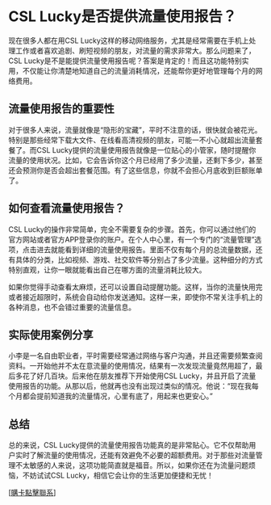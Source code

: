 # CSL Lucky是否提供流量使用报告？

现在很多人都在用CSL Lucky这样的移动网络服务，尤其是经常需要在手机上处理工作或者喜欢追剧、刷短视频的朋友，对流量的需求非常大。那么问题来了，CSL Lucky是不是能提供流量使用报告呢？答案是肯定的！而且这功能特别实用，不仅能让你清楚地知道自己的流量消耗情况，还能帮你更好地管理每个月的网络费用。

## 流量使用报告的重要性

对于很多人来说，流量就像是“隐形的宝藏”，平时不注意的话，很快就会被花光。特别是那些经常下载大文件、在线看高清视频的朋友，可能一不小心就超出流量套餐了。而CSL Lucky提供的流量使用报告就像是一位贴心的小管家，随时提醒你流量的使用状况。比如，它会告诉你这个月已经用了多少流量，还剩下多少，甚至还会预测你是否会超出套餐范围。有了这些信息，你就不会担心月底收到巨额账单了。

## 如何查看流量使用报告？

CSL Lucky的操作非常简单，完全不需要复杂的步骤。首先，你可以通过他们的官方网站或者官方APP登录你的账户。在个人中心里，有一个专门的“流量管理”选项，点击进去就能看到详细的流量使用报告。里面不仅有每个月的总流量数据，还有具体的分类，比如视频、游戏、社交软件等分别占了多少流量。这种细分的方式特别直观，让你一眼就能看出自己在哪方面的流量消耗比较大。

如果你觉得手动查看太麻烦，还可以设置自动提醒功能。这样，当你的流量快用完或者接近超限时，系统会自动给你发送通知。这样一来，即使你不常关注手机上的各种消息，也不会错过重要的流量信息。

## 实际使用案例分享

小李是一名自由职业者，平时需要经常通过网络与客户沟通，并且还需要频繁查阅资料。一开始他并不太在意流量的使用情况，结果有一次发现流量竟然用超了，最后多花了好几百块。后来他在朋友推荐下开始使用CSL Lucky，并且开启了流量使用报告的功能。从那以后，他就再也没有出现过类似的情况。他说：“现在我每个月都会提前知道我的流量情况，心里有底了，用起来也更安心。”

## 总结

总的来说，CSL Lucky提供的流量使用报告功能真的是非常贴心。它不仅帮助用户实时了解流量的使用情况，还能有效避免不必要的超额费用。对于那些对流量管理不太敏感的人来说，这项功能简直就是福音。所以，如果你还在为流量问题烦恼，不妨试试CSL Lucky，相信它会让你的生活更加便捷和无忧！

[[購卡點擊聯系](https://t.me/s/esim1088)]